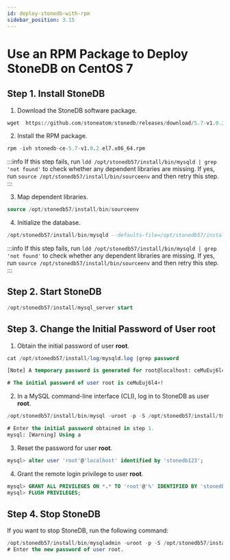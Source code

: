 ```yaml
---
id: deploy-stonedb-with-rpm
sidebar_position: 3.15
---
```


# Use an RPM Package to Deploy StoneDB on CentOS 7

## Step 1. Install StoneDB
1. Download the StoneDB software package. 
```sql
wget  https://github.com/stoneatom/stonedb/releases/download/5.7-v1.0.2-GA/stonedb-ce-5.7-v1.0.2.el7.x86_64.rpm
```

2. Install the RPM package.
```sql
rpm -ivh stonedb-ce-5.7-v1.0.2.el7.x86_64.rpm
```
:::info
If this step fails,  run `ldd /opt/stonedb57/install/bin/mysqld | grep 'not found'` to check whether any dependent libraries are missing. If yes, run `source /opt/stonedb57/install/bin/sourceenv` and then retry this step.
:::

3. Map dependent libraries.
```sql
source /opt/stonedb57/install/bin/sourceenv
```


4. Initialize the database.
```sql
/opt/stonedb57/install/bin/mysqld --defaults-file=/opt/stonedb57/install/my.cnf --initialize --user=mysql
```
:::info
If this step fails,  run `ldd /opt/stonedb57/install/bin/mysqld | grep 'not found'` to check whether any dependent libraries are missing. If yes, run `source /opt/stonedb57/install/bin/sourceenv` and then retry this step.
:::

## Step 2. Start StoneDB
```sql
/opt/stonedb57/install/mysql_server start
```

## Step 3. Change the Initial Password of User root

1. Obtain the initial password of user **root**.
```sql
cat /opt/stonedb57/install/log/mysqld.log |grep password

[Note] A temporary password is generated for root@localhost: ceMuEuj6l4+!

# The initial password of user root is ceMuEuj6l4+!

```

2. In a MySQL command-line interface (CLI), log in to StoneDB as user **root**.
```sql
/opt/stonedb57/install/bin/mysql -uroot -p -S /opt/stonedb57/install/tmp/mysql.sock

# Enter the initial password obtained in step 1.
mysql: [Warning] Using a
```

3. Reset the password for user **root**.
```sql
mysql> alter user 'root'@'localhost' identified by 'stonedb123';

```

4. Grant the remote login privilege to user **root**.
```sql
mysql> GRANT ALL PRIVILEGES ON *.* TO 'root'@'%' IDENTIFIED BY 'stonedb123';
mysql> FLUSH PRIVILEGES;
```
## Step 4. Stop StoneDB
If you want to stop StoneDB, run the following command:
```sql
/opt/stonedb57/install/bin/mysqladmin -uroot -p -S /opt/stonedb57/install/tmp/mysql.sock shutdown
# Enter the new password of user root.

```
